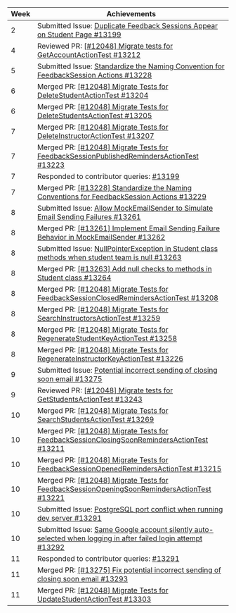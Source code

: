 | Week | Achievements                                                                                                                                                         |
|------|----------------------------------------------------------------------------------------------------------------------------------------------------------------------|
| 2    | Submitted Issue: [Duplicate Feedback Sessions Appear on Student Page #13199](https://github.com/TEAMMATES/teammates/issues/13199)                                    |
| 4    | Reviewed PR: [[#12048] Migrate tests for GetAccountActionTest #13212](https://github.com/TEAMMATES/teammates/pull/13212)                                             |
| 5    | Submitted Issue: [Standardize the Naming Convention for FeedbackSession Actions #13228](https://github.com/TEAMMATES/teammates/issues/13228)                         |
| 6    | Merged PR: [[#12048] Migrate Tests for DeleteStudentActionTest #13204](https://github.com/TEAMMATES/teammates/pull/13204)                                            |
| 6    | Merged PR: [[#12048] Migrate Tests for DeleteStudentsActionTest #13205](https://github.com/TEAMMATES/teammates/pull/13205)                                           |
| 7    | Merged PR: [[#12048] Migrate Tests for DeleteInstructorActionTest #13207](https://github.com/TEAMMATES/teammates/pull/13207)                                         |
| 7    | Merged PR: [[#12048] Migrate Tests for FeedbackSessionPublishedRemindersActionTest #13223](https://github.com/TEAMMATES/teammates/pull/13223)                        |
| 7    | Responded to contributor queries: [#13199](https://github.com/TEAMMATES/teammates/issues/13199#issuecomment-2707383293)                                              |
| 7    | Merged PR: [[#13228] Standardize the Naming Conventions for FeedbackSession Actions #13229](https://github.com/TEAMMATES/teammates/pull/13229)                       |
| 8    | Submitted Issue: [Allow MockEmailSender to Simulate Email Sending Failures #13261](https://github.com/TEAMMATES/teammates/issues/13261)                              |
| 8    | Merged PR: [[#13261] Implement Email Sending Failure Behavior in MockEmailSender #13262](https://github.com/TEAMMATES/teammates/pull/13262)                          |
| 8    | Submitted Issue: [NullPointerException in Student class methods when student team is null #13263](https://github.com/TEAMMATES/teammates/issues/13263)               |
| 8    | Merged PR: [[#13263] Add null checks to methods in Student class #13264](https://github.com/TEAMMATES/teammates/pull/13264)                                          |
| 8    | Merged PR: [[#12048] Migrate Tests for FeedbackSessionClosedRemindersActionTest #13208](https://github.com/TEAMMATES/teammates/pull/13208)                           |
| 8    | Merged PR: [[#12048] Migrate Tests for SearchInstructorsActionTest #13259](https://github.com/TEAMMATES/teammates/pull/13259)                                        |
| 8    | Merged PR: [[#12048] Migrate Tests for RegenerateStudentKeyActionTest #13258](https://github.com/TEAMMATES/teammates/pull/13258)                                     |
| 8    | Merged PR: [[#12048] Migrate Tests for RegenerateInstructorKeyActionTest #13226](https://github.com/TEAMMATES/teammates/pull/13226)                                  |
| 9    | Submitted Issue: [Potential incorrect sending of closing soon email #13275](https://github.com/TEAMMATES/teammates/issues/13275)                                     |
| 9    | Reviewed PR: [[#12048] Migrate tests for GetStudentsActionTest #13243](https://github.com/TEAMMATES/teammates/pull/13243)                                            |
| 10   | Merged PR: [[#12048] Migrate Tests for SearchStudentsActionTest #13269](https://github.com/TEAMMATES/teammates/pull/13269)                                           |
| 10   | Merged PR: [[#12048] Migrate Tests for FeedbackSessionClosingSoonRemindersActionTest #13211](https://github.com/TEAMMATES/teammates/pull/13211)                      |
| 10   | Merged PR: [[#12048] Migrate Tests for FeedbackSessionOpenedRemindersActionTest #13215](https://github.com/TEAMMATES/teammates/pull/13215)                           |
| 10   | Merged PR: [[#12048] Migrate Tests for FeedbackSessionOpeningSoonRemindersActionTest #13221](https://github.com/TEAMMATES/teammates/pull/13221)                      |
| 10   | Submitted Issue: [PostgreSQL port conflict when running dev server #13291](https://github.com/TEAMMATES/teammates/issues/13291)                                      |
| 10   | Submitted Issue: [Same Google account silently auto-selected when logging in after failed login attempt #13292](https://github.com/TEAMMATES/teammates/issues/13292) |
| 11   | Responded to contributor queries: [#13291](https://github.com/TEAMMATES/teammates/issues/13291#issuecomment-2769908793)                                              |
| 11   | Merged PR: [[#13275] Fix potential incorrect sending of closing soon email #13293](https://github.com/TEAMMATES/teammates/pull/13293)                                |
| 11   | Merged PR: [[#12048] Migrate Tests for UpdateStudentActionTest #13303](https://github.com/TEAMMATES/teammates/pull/13303)                                            |
